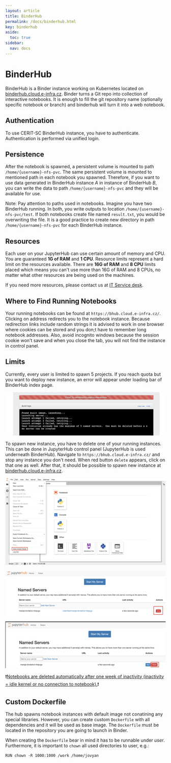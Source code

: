 ```yaml
---
layout: article
title: BinderHub
permalink: /docs/binderhub.html
key: binderhub
aside:
  toc: true
sidebar:
  nav: docs
---
```

# BinderHub

BinderHub is a Binder instance working on Kubernetes located on [binderhub.cloud.e-infra.cz](https://binderhub.cloud.e-infra.cz/). Binder turns a Git repo into collection of interactive notebooks. It is enough to fill the git repository name (optionally specific notebook or branch) and binderhub will turn it into a web notebook. 

## Authentication

To use CERIT-SC BinderHub instance, you have to authenticate. Authentication is performed via unified login. 

## Persistence

After the notebook is spawned, a persistent volume is mounted to path `/home/{username}-nfs-pvc`. The same persistent volume is mounted to mentioned path in each notebook you spawned. Therefore, if you want to use data generated in BinderHub instance *A* in instance of BinderHub *B*, you can write the data to path `/home/{username}-nfs-pvc` and they will be available for use. 

Note: Pay attention to paths used in notebooks. Imagine you have two BinderHub running. In both, you write outputs to location `/home/{username}-nfs-pvc/test`. If both notebooks create file named `result.txt`, you would be overwriting the file. It is a good practice to create new directory in path `/home/{username}-nfs-pvc` for each BinderHub instance. 

## Resources

Each user on your JupyterHub can use certain amount of memory and CPU. You are guaranteed **1G of RAM** and **1 CPU**. Resource limits represent a hard limit on the resources available. There are **16G of RAM** and **8 CPU** limits placed which means you can't use more than 16G of RAM and 8 CPUs, no matter what other resources are being used on the machines. 

If you need more resources, please contact us at <a href="mailto:k8s@ics.muni.cz">IT Service desk</a>.

## Where to Find Running Notebooks

Your running notebooks can be found at `https://bhub.cloud.e-infra.cz/`. Clicking on address redirects you to the notebook instance. Because redirection links include random strings it is advised to work in one browser where cookies can be stored and you don;t have to remember long notebook addresses. Also, avoid incognito windows because the session cookie won't save and when you close the tab, you will not find the instance in control panel. 

## Limits

Currently, every user is limited to spawn 5 projects. If you reach quota but you want to deploy new instance, an error will appear under loading bar of BinderHub index page.

![projects_limit](limit.png)

To spawn new instance, you have to delete one of your running instances.  This can be done in JupyterHub control panel (JupyterHub is used underneath BinderHub). Navigate to `https://bhub.cloud.e-infra.cz/` and stop any instance you don't need. When red button `delete` appears, click on that one as well. After that, it should be possible to spawn new instance at [binderhub.cloud.e-infra.cz](https://binderhub.cloud.e-infra.cz/).

![projects_panel](hubpanel.png)

![projects_stop](stop.png)

![projects_delete](delete.png)

❗️<ins>Notebooks are deleted automatically after one week of inactivity (inactivity = idle kernel or no connection to notebook).</ins>❗️

## Custom Dockerfile

The hub spawns notebook instances with default image not conatining any special libraries. However, you can create custom `Dockerfile` with all dependencies and it will be used as base image. The `Dockerfile` must be located in the repository you are going to launch in Binder. 

When creating the `Dockerfile` bear in mind it has to be runnable under *user*. Furthermore, it is important to `chown` all used directories to user, e.g.:

```
RUN chown -R 1000:1000 /work /home/jovyan
```
